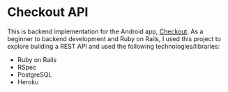 # Checkout API

This is backend implementation for the Android app, [Checkout](https://github.com/kartikisharma/checkout-app). As a beginner to backend development and Ruby on Rails, I used this project to explore building a REST API and used the following technologies/libraries: 

<ul>
<li>Ruby on Rails</li>
<li>RSpec</li>
<li>PostgreSQL</li>
<li>Heroku</li>
</ul>
